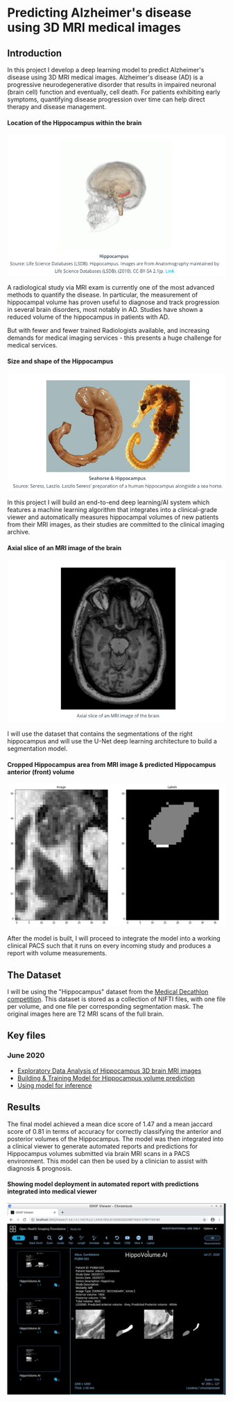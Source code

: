 # Predicting Alzheimer's disease using 3D MRI medical images

## Introduction 
In this project I develop a deep learning model to predict Alzheimer's disease using 3D MRI medical images. Alzheimer's disease (AD) is a progressive neurodegenerative disorder that results in impaired neuronal (brain cell) function and eventually, cell death. For patients exhibiting early symptoms, quantifying disease progression over time can help direct therapy and disease management. 

#### Location of the Hippocampus within the brain
![title](img/hippo_location.png)

A radiological study via MRI exam is currently one of the most advanced methods to quantify the disease. In particular, the measurement of hippocampal volume has proven useful to diagnose and track progression in several brain disorders, most notably in AD. Studies have shown a reduced volume of the hippocampus in patients with AD.

But with fewer and fewer trained Radiologists available, and increasing demands for medical imaging services - this presents a huge challenge for medical services.

#### Size and shape of the Hippocampus
![title](img/hippo_shape.png)

In this project I will build an end-to-end deep learning/AI system which features a machine learning algorithm that integrates into a clinical-grade viewer and automatically measures hippocampal volumes of new patients from their MRI images, as their studies are committed to the clinical imaging archive.

#### Axial slice of an MRI image of the brain
![title](img/brain_mri.png)

I will use the dataset that contains the segmentations of the right hippocampus and will use the U-Net deep learning architecture to build a segmentation model.

#### Cropped Hippocampus area from MRI image & predicted Hippocampus anterior (front) volume 
![title](img/hippo_mri_ant.png)

After the model is built, I will proceed to integrate the model into a working clinical PACS such that it runs on every incoming study and produces a report with volume measurements.

## The Dataset

I will be using the "Hippocampus" dataset from the [Medical Decathlon competition](http://medicaldecathlon.com). This dataset is stored as a collection of NIFTI files, with one file per volume, and one file per corresponding segmentation mask. The original images here are T2 MRI scans of the full brain. 

## Key files

### June 2020

- [Exploratory Data Analysis of Hippocampus 3D brain MRI images](https://github.com/pranath/predict_alzheimers/blob/master/eda.ipynb)
- [Building & Training Model for Hippocampus volume prediction](https://github.com/pranath/predict_alzheimers/blob/master/model/experiments/UNetExperiment.py)
- [Using model for inference](https://github.com/pranath/predict_alzheimers/blob/master/deployment/inference/UNetInferenceAgent.py)

## Results

The final model achieved a mean dice score of 1.47 and a mean jaccard score of 0.81 in terms of accuracy for correctly classifying the anterior and posterior volumes of the Hippocampus. The model was then integrated into a clinical viewer to generate automated reports and predictions for Hippocampus volumes submitted via brain MRI scans in a PACS environment. This model can then be used by a clinician to assist with diagnosis & prognosis.

#### Showing model deployment in automated report with predictions integrated into medical viewer
![title](img/report-ohif-viewer.png)
